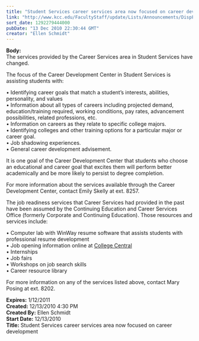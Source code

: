 ```yaml
---
title: "Student Services career services area now focused on career development"
link: "http://www.kcc.edu/FacultyStaff/update/Lists/Announcements/DispForm.aspx?ID=43"
sort_date: 1292279444000
pubDate: "13 Dec 2010 22:30:44 GMT"
creator: "Ellen Schmidt"
---
```


<div><b>Body:</b> <div class=ExternalClass97E10D302C9D4CB9938C66ECC2150A40><div><span lang=EN>The services provided by the Career Services area in Student Services have changed.</div>
<div>
<p>The focus of the Career Development Center in Student Services is assisting students with:</p>
<p>• Identifying career goals that match a student’s interests, abilities, personality, and values<br>• Information about all types of careers including projected demand, education/training required, working conditions, pay rates, advancement possibilities, related professions, etc.<br>• Information on careers as they relate to specific college majors.<br>• Identifying colleges and other training options for a particular major or career goal.<br>• Job shadowing experiences.<br>• General career development advisement.</p>
<p>It is one goal of the Career Development Center that students who choose an educational and career goal that excites them will perform better academically and be more likely to persist to degree completion.</p>
<p>For more information about the services available through the Career Development Center, contact Emily Skelly at ext. 8257.</p>
<p>The job readiness services that Career Services had provided in the past have been assumed by the Continuing Education and Career Services Office (formerly Corporate and Continuing Education). Those resources and services include:</p>
<p>• Computer lab with WinWay resume software that assists students with professional resume development<br>• Job opening information online at <a href="http://www.collegecentral.com/kcc">College Central </a><br>• Internships<br>• Job fairs<br>• Workshops on job search skills<br>• Career resource library</p>
<p>For more information on any of the services listed above, contact Mary Posing at ext. 8202.</p></span></div></div></div>
<div><b>Expires:</b> 1/12/2011</div>
<div><b>Created:</b> 12/13/2010 4:30 PM</div>
<div><b>Created By:</b> Ellen Schmidt</div>
<div><b>Start Date:</b> 12/13/2010</div>
<div><b>Title:</b> Student Services career services area now focused on career development</div>
